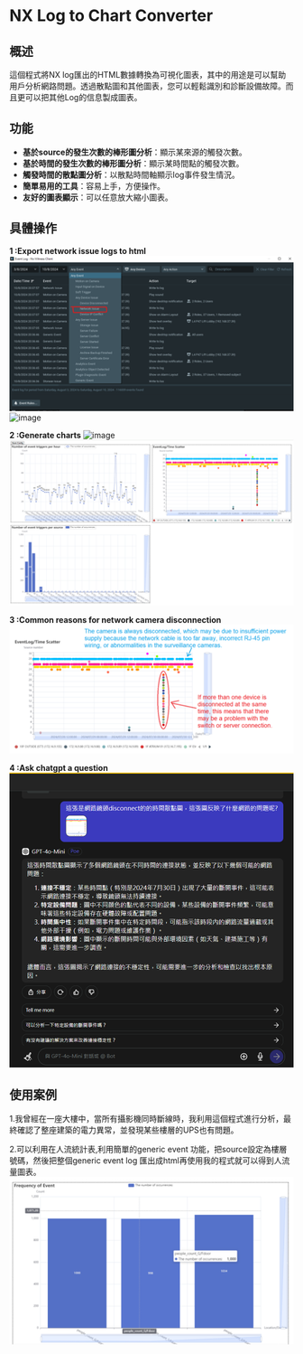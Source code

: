 # NX Log to Chart Converter

## 概述

這個程式將NX log匯出的HTML數據轉換為可視化圖表，其中的用途是可以幫助用戶分析網路問題。透過散點圖和其他圖表，您可以輕鬆識別和診斷設備故障。而且更可以把其他Log的信息製成圖表。

## 功能

- **基於source的發生次數的棒形圖分析**：顯示某來源的觸發次數。
- **基於時間的發生次數的棒形圖分析**：顯示某時間點的觸發次數。
- **觸發時間的散點圖分析**：以散點時間軸顯示log事件發生情況。
- **簡單易用的工具**：容易上手，方便操作。
- **友好的圖表顯示**：可以任意放大縮小圖表。

## 具體操作

**1 :Export network issue logs to html**
![image](picture/network2.png)
![image](picture/export_html.gif)

**2 :Generate charts**
![image](picture/generate_charts.gif)
![image](picture/charts.png)

**3 :Common reasons for network camera disconnection**
![image](picture/network.png)

**4 :Ask chatgpt a question**
![image](picture/chatgpt.png)


## 使用案例

1.我曾經在一座大樓中，當所有攝影機同時斷線時，我利用這個程式進行分析，最終確認了整座建築的電力異常，並發現某些樓層的UPS也有問題。

2.可以利用在人流統計表,利用簡單的generic event 功能，把source設定為樓層號碼，然後把整個generic event log 匯出成html再使用我的程式就可以得到人流量圖表。
![image](picture/people_count.png)

